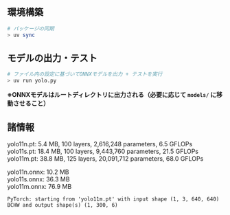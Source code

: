 ## 環境構築
```bash
# パッケージの同期
> uv sync
```

## モデルの出力・テスト
```bash
# ファイル内の設定に基づいてONNXモデルを出力 + テストを実行
> uv run yolo.py
```
**※ONNXモデルはルートディレクトリに出力される（必要に応じて `models/` に移動させること）**

## 諸情報
yolo11n.pt: 5.4 MB, 100 layers, 2,616,248 parameters, 6.5 GFLOPs  
yolo11s.pt: 18.4 MB, 100 layers, 9,443,760 parameters, 21.5 GFLOPs  
yolo11m.pt: 38.8 MB, 125 layers, 20,091,712 parameters, 68.0 GFLOPs  

yolo11n.onnx: 10.2 MB  
yolo11s.onnx: 36.3 MB  
yolo11m.onnx: 76.9 MB  

`PyTorch: starting from 'yolo11m.pt' with input shape (1, 3, 640, 640) BCHW and output shape(s) (1, 300, 6)`